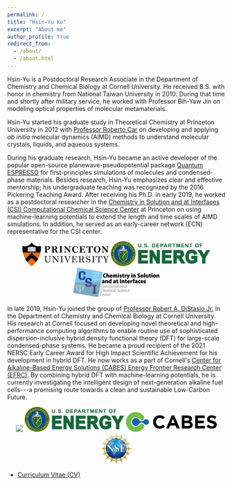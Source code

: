 ```yaml
---
permalink: /
title: "Hsin-Yu Ko"
excerpt: "About me"
author_profile: true
redirect_from: 
  - /about/
  - /about.html
---
```


<!-- Hsin-Yu (silent "H" to heal the "sin")  -->
Hsin-Yu
is a Postdoctoral Research Associate in the Department of Chemistry and Chemical Biology at Cornell University.
He received B.S. with honor in chemistry from National Taiwan University in 2010.
During that time and shortly after military service, he worked with Professor Bih-Yaw Jin on modeling optical properties of molecular metamaterials.


Hsin-Yu started his graduate study in Theoretical Chemistry at Princeton University in 2012 with 
<u><a href="https://chemistry.princeton.edu/faculty/car">Professor Roberto Car</a></u>
on developing and applying *ab initio* molecular dynamics (AIMD) methods to understand molecular crystals, liquids, and aqueous systems.
<!--His <u><a href="https://www.proquest.com/openview/9a48bd8eb750a56fc9a0e88c052819ec/1?pq-origsite=gscholar&cbl=18750&diss=y">Ph.D. thesis</a></u> 
focused on using first-principles methods to study the structural and thermal properties of molecular crystals and liquids.-->
During his graduate research, Hsin-Yu became an active developer of the popular open-source planewave-pseudopotential package 
<u><a href="http://www.quantum-espresso.org/">Quantum ESPRESSO</a></u> for first-principles simulations of molecules and condensed-phase materials.
Besides research, Hsin-Yu emphasizes clear and effective mentorship; his undergraduate teaching was recognized by the 2016 Pickering Teaching Award.
After receiving his Ph.D. in early 2019, he worked as a postdoctoral researcher in the
<u><a href="https://ccsc.princeton.edu/">Chemistry in Solution and at Interfaces (CSI) Computational Chemical Science Center</a></u> at Princeton on using machine-learning potentials to extend the length and time scales of AIMD simulations.
In addition, he served as an early-career network (ECN) representative for the CSI center.

<p align="center">
<img src='images/PU-300x82.png' width="200">
<img src='images/DOE_Logo.png' width="230">
<img src='images/CSI-logo-final.png' width="200">
<!-- <img src='https://ccsc.princeton.edu/wp-content/uploads/2019/04/PU-300x82.png' width="200"> -->
<!-- <img src='https://galligroup.uchicago.edu/images/sponsors/DOE_Logo.png' width="230"> -->
<!-- <img src='https://ccsc.princeton.edu/wp-content/uploads/2019/04/CSI-logo-final.png' width="200"> -->
</p>


In late 2019, Hsin-Yu joined the group of <u><a href="http://distasio.chem.cornell.edu/RAD.html">Professor Robert A. DiStasio Jr.</a></u>
in the Department of Chemistry and Chemical Biology at Cornell University.
His research at Cornell focused on developing novel theoretical and high-performance computing algorithms to enable routine use of sophisticated dispersion-inclusive hybrid density functional theory (DFT) for large-scale condensed-phase systems.
He became a proud recipient of the 2021 NERSC Early Career Award for High Impact Scientific Achievement for his development in hybrid DFT.
He now works as a part of Cornell's <u><a href="https://cabes.cornell.edu/">Center for Alkaline-Based Energy Solutions (CABES) Energy Frontier Research Center (EFRC)</a></u>.
By combining hybrid DFT with machine-learning potentials, he is currently investigating the intelligent design of next-generation alkaline fuel cells---a promising route towards a clean and sustainable Low-Carbon Future.

<p align="center">
<img src='image/CU_logo.png' width="200">
<img src='images/DOE_Logo.png' width="230">
<img src='images/cabes_logo.png' width="210">
<img src='images/NSF_4-Color_bitmap_Logo_thumb.jpg' width="70">
<!-- <img src='https://brand.cornell.edu/assets/images/examples/trademarks/brand_registered.svg' width="200"> -->
<!-- <img src='https://galligroup.uchicago.edu/images/sponsors/DOE_Logo.png' width="230"> -->
<!-- <img src='https://www.nsf.gov/images/logos/NSF_4-Color_bitmap_Logo_thumb.jpg' width="70"> -->
</p>


- <u><a href="https://github.com/hsinyu-ko/hsinyu-ko.github.io/blob/master/_pages/hsinyu_CV_current_public.pdf">Curriculum Vitae (CV)</a></u>


<!-- ## More Information: -->
<!-- - <u><a href="https://orcid.org/0000-0003-1619-6514">ORCID</a></u> -->
